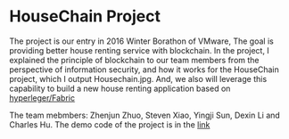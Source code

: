 # HouseChain Project

The project is our entry in 2016 Winter Borathon of VMware,
The goal is providing better house renting service with blockchain.
In the project, I explained the principle of blockchain to our team members from the perspective of information security, and how it works for the HouseChain project, which I output Housechain.jpg.
And, we also will leverage this capability to build a new house renting application based on [hyperleger/Fabric](https://github.com/IBM-Blockchain-Archive/learn-chaincode)

The team mebmbers: Zhenjun Zhuo, Steven Xiao, Yingji Sun, Dexin Li and Charles Hu.
The demo code of the project is in the [link](https://github.com/sunyingji/learn-chaincode)
